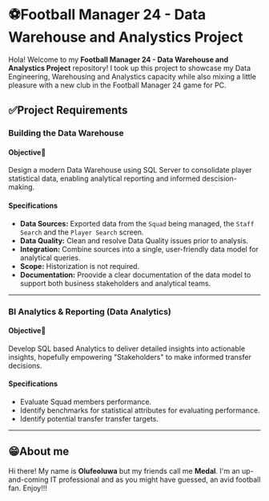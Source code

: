  # ⚽Football Manager 24 - Data Warehouse and Analystics Project

Hola! 
Welcome to my **Football Manager 24 - Data Warehouse and Analystics Project** repository!
I took up this project to showcase my Data Engineering, Warehousing and Analystics capacity while also mixing a little pleasure with a new club in the Football Manager 24 game for PC. 

## ✅Project Requirements

### Building the Data Warehouse

#### Objective🏁
Design a modern Data Warehouse using SQL Server to consolidate player statistical data, enabling analytical reporting and informed descision-making.

#### Specifications
- **Data Sources:** Exported data from the `Squad` being managed, the `Staff Search` and the `Player Search` screen.
- **Data Quality:** Clean and resolve Data Quality issues prior to analysis.
- **Integration:** Combine sources into a single, user-friendly data model for analytical queries.
- **Scope:** Historization is not required.
- **Documentation:** Proovide a clear documentation of the data model to support both business stakeholders and analytical teams.

***

### BI Analytics & Reporting (Data Analytics)

#### Objective🏁
Develop SQL based Analytics to deliver detailed insights into actionable insights, hopefully empowering "Stakeholders" to make informed transfer decisions.

#### Specifications
- Evaluate Squad members performance.
- Identify benchmarks for statistical attributes for evaluating performance.
- Identify potential transfer transfer targets.

***

## 😁About me
Hi there! My name is **Olufeoluwa** but my friends call me **Medal**. I'm an up-and-coming IT professional and as you might have guessed, an avid football fan. Enjoy!!!
